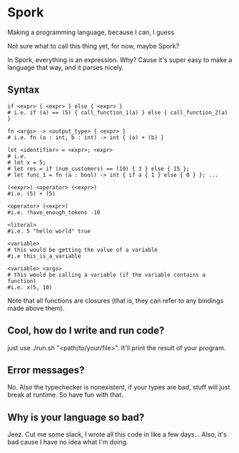 # Spork
Making a programming language, because I can, I guess

Not sure what to call this thing yet, for now, maybe Spork?

In Spork, everything is an expression. Why? Cause it's super easy to make a language that way, and it parses nicely.

## Syntax
```
if <expr> { <expr> } else { <expr> }
# i.e. if (a) == (5) { call_function_1(a) } else { call_function_2(a) }

fn <args> -> <output_type> { <expr> }
# i.e. fn (a : int, b : int) -> int { (a) + (b) }

let <identifier> = <expr>; <expr>
# i.e.
# let x = 5; 
# let res = if (num_customers) == (10) { 3 } else { 15 };
# let func_1 = fn (a : bool) -> int { if a { 1 } else { 0 } }; ...

(<expr>) <operator> (<expr>)
#i.e. (5) + (5)

<operator> (<expr>)
#i.e. !have_enough_tokens -10

<literal>
#i.e. 5 "hello world" true

<variable>
# this would be getting the value of a variable 
#i.e this_is_a_variable

<variable> <args>
# this would be calling a variable (if the variable contains a function)
#i.e. x(5, 10)
```
Note that all functions are closures (that is, they can refer to any bindings made above them).

## Cool, how do I write and run code?
just use ./run.sh "<path/to/your/file>". It'll print the result of your program.

## Error messages?
No. Also the typechecker is nonexistent, if your types are bad, stuff will just break at runtime. So have fun with that.

## Why is your language so bad?
Jeez. Cut me some slack, I wrote all this code in like a few days...
Also, it's bad cause I have no idea what I'm doing.
